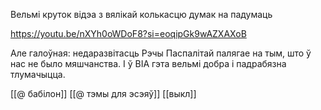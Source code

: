 Вельмі круток відэа з вялікай колькасцю думак на падумаць

https://youtu.be/nXYh0oWDoF8?si=eoqipGk9wAZXAXoB

Але галоўная: недаразвітасць Рэчы Паспалітай палягае на тым, што ў нас не было мяшчанства. І ў ВІА гэта вельмі добра і падрабязна тлумачыцца.

[[@ бабілон]]
[[@ тэмы для эсэяў]]
[[выкл]]
